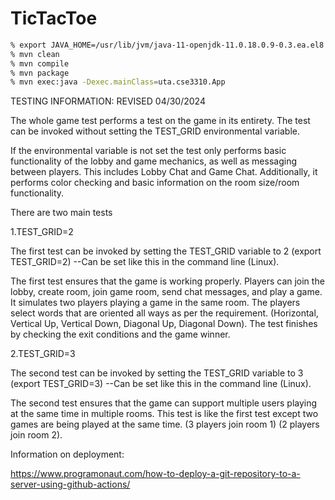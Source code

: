 # TicTacToe

```bash
% export JAVA_HOME=/usr/lib/jvm/java-11-openjdk-11.0.18.0.9-0.3.ea.el8.x86_64
% mvn clean
% mvn compile
% mvn package
% mvn exec:java -Dexec.mainClass=uta.cse3310.App
```

TESTING INFORMATION: 
REVISED 04/30/2024 

The whole game test performs a test on the game in its entirety. 
The test can be invoked without setting the TEST_GRID environmental variable. 

If the environmental variable is not set the test only performs basic functionality of the lobby and game mechanics, as well as messaging between players. This includes Lobby Chat and Game Chat. Additionally, it performs color checking and basic information on the room size/room functionality. 

There are two main tests 

1.TEST_GRID=2 

The first test can be invoked by setting the TEST_GRID variable to 2 (export TEST_GRID=2) --Can be set like this in the command line (Linux).

The first test ensures that the game is working properly. Players can join the lobby, create room, join game room, send chat messages, and play a game. 
It simulates two players playing a game in the same room. The players select words that are oriented all ways as per the requirement. (Horizontal, Vertical Up, Vertical Down, Diagonal Up, Diagonal Down). The test finishes by checking the exit conditions and the game winner. 


2.TEST_GRID=3 

The second test can be invoked by setting the TEST_GRID variable to 3 (export TEST_GRID=3) --Can be set like this in the command line (Linux).

The second test ensures that the game can support multiple users playing at the same time in multiple rooms. This test is like the first test except two games are being played at the same time. (3 players join room 1) (2 players join room 2). 


Information on deployment:

https://www.programonaut.com/how-to-deploy-a-git-repository-to-a-server-using-github-actions/
